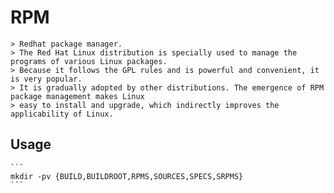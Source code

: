 

# RPM
    > Redhat package manager.  
    > The Red Hat Linux distribution is specially used to manage the programs of various Linux packages. 
    > Because it follows the GPL rules and is powerful and convenient, it is very popular. 
    > It is gradually adopted by other distributions. The emergence of RPM package management makes Linux 
    > easy to install and upgrade, which indirectly improves the applicability of Linux. 

## Usage
    ```
    mkdir -pv {BUILD,BUILDROOT,RPMS,SOURCES,SPECS,SRPMS}
    ```
    
